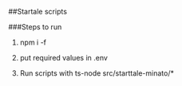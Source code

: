 ##Startale scripts 

###Steps to run



1. npm i -f

2. put required values in .env

3. Run scripts with ts-node src/starttale-minato/*
